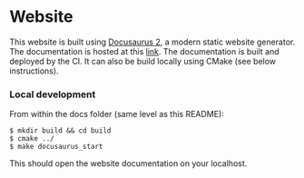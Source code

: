 # Website

This website is built using [Docusaurus 2](https://docusaurus.io/), a modern static website generator. The documentation is hosted at this [link](https://socmake.docs.cern.ch/). The documentation is built and deployed by the CI. It can also be build locally using CMake (see below instructions).

### Local development

From within the docs folder (same level as this README):

```
$ mkdir build && cd build
$ cmake ../
$ make docusaurus_start
```

This should open the website documentation on your localhost.
